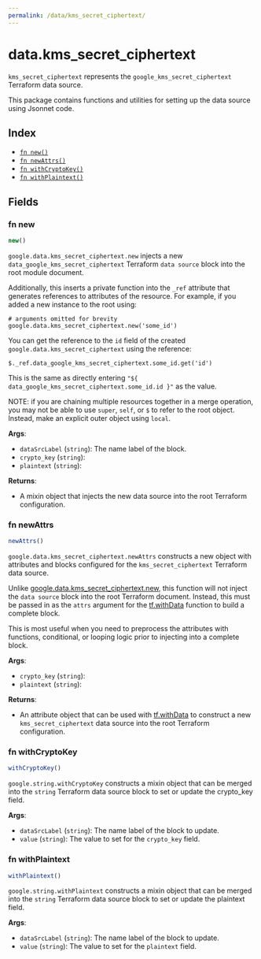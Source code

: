 ```yaml
---
permalink: /data/kms_secret_ciphertext/
---
```


# data.kms_secret_ciphertext

`kms_secret_ciphertext` represents the `google_kms_secret_ciphertext` Terraform data source.



This package contains functions and utilities for setting up the data source using Jsonnet code.


## Index

* [`fn new()`](#fn-new)
* [`fn newAttrs()`](#fn-newattrs)
* [`fn withCryptoKey()`](#fn-withcryptokey)
* [`fn withPlaintext()`](#fn-withplaintext)

## Fields

### fn new

```ts
new()
```


`google.data.kms_secret_ciphertext.new` injects a new `data_google_kms_secret_ciphertext` Terraform `data source`
block into the root module document.

Additionally, this inserts a private function into the `_ref` attribute that generates references to attributes of the
resource. For example, if you added a new instance to the root using:

    # arguments omitted for brevity
    google.data.kms_secret_ciphertext.new('some_id')

You can get the reference to the `id` field of the created `google.data.kms_secret_ciphertext` using the reference:

    $._ref.data_google_kms_secret_ciphertext.some_id.get('id')

This is the same as directly entering `"${ data_google_kms_secret_ciphertext.some_id.id }"` as the value.

NOTE: if you are chaining multiple resources together in a merge operation, you may not be able to use `super`, `self`,
or `$` to refer to the root object. Instead, make an explicit outer object using `local`.

**Args**:
  - `dataSrcLabel` (`string`): The name label of the block.
  - `crypto_key` (`string`): 
  - `plaintext` (`string`): 

**Returns**:
- A mixin object that injects the new data source into the root Terraform configuration.


### fn newAttrs

```ts
newAttrs()
```


`google.data.kms_secret_ciphertext.newAttrs` constructs a new object with attributes and blocks configured for the `kms_secret_ciphertext`
Terraform data source.

Unlike [google.data.kms_secret_ciphertext.new](#fn-new), this function will not inject the `data source`
block into the root Terraform document. Instead, this must be passed in as the `attrs` argument for the
[tf.withData](https://github.com/tf-libsonnet/core/tree/main/docs#fn-withdata) function to build a complete block.

This is most useful when you need to preprocess the attributes with functions, conditional, or looping logic prior to
injecting into a complete block.

**Args**:
  - `crypto_key` (`string`): 
  - `plaintext` (`string`): 

**Returns**:
  - An attribute object that can be used with [tf.withData](https://github.com/tf-libsonnet/core/tree/main/docs#fn-withdata) to construct a new `kms_secret_ciphertext` data source into the root Terraform configuration.


### fn withCryptoKey

```ts
withCryptoKey()
```

`google.string.withCryptoKey` constructs a mixin object that can be merged into the `string`
Terraform data source block to set or update the crypto_key field.



**Args**:
  - `dataSrcLabel` (`string`): The name label of the block to update.
  - `value` (`string`): The value to set for the `crypto_key` field.


### fn withPlaintext

```ts
withPlaintext()
```

`google.string.withPlaintext` constructs a mixin object that can be merged into the `string`
Terraform data source block to set or update the plaintext field.



**Args**:
  - `dataSrcLabel` (`string`): The name label of the block to update.
  - `value` (`string`): The value to set for the `plaintext` field.
